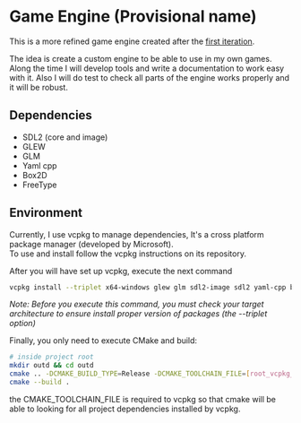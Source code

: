 # Game Engine (Provisional name)

This is a more refined game engine created after the [first iteration](https://github.com/Croer01/tic-tac-toe).

The idea is create a custom engine to be able to use in my own games.  
Along the time I will develop tools and write a documentation to work easy with it.
Also I will do test to check all parts of the engine works properly and it will be robust.

## Dependencies
 - SDL2 (core and image)
 - GLEW
 - GLM
 - Yaml cpp
 - Box2D
 - FreeType
 
 ## Environment
 Currently, I use vcpkg to manage dependencies, It's a cross platform package manager (developed by Microsoft).  
 To use and install follow the vcpkg instructions on its repository.
 
 After you will have set up vcpkg, execute the next command 
 
 ~~~ bash
 vcpkg install --triplet x64-windows glew glm sdl2-image sdl2 yaml-cpp box2d freetype
 ~~~
 
 _Note: Before you execute this command, you must check your target architecture to ensure install proper version of packages (the --triplet option)_
 
 Finally, you only need to execute CMake and build:
 
 ~~~ bash
 # inside project root
 mkdir outd && cd outd
 cmake .. -DCMAKE_BUILD_TYPE=Release -DCMAKE_TOOLCHAIN_FILE=[root_vcpkg_directory]/scripts/buildsystems/vcpkg.cmake
 cmake --build .
 ~~~
 
 the CMAKE_TOOLCHAIN_FILE is required to vcpkg so that cmake will be able to looking for all project dependencies installed by vcpkg.
